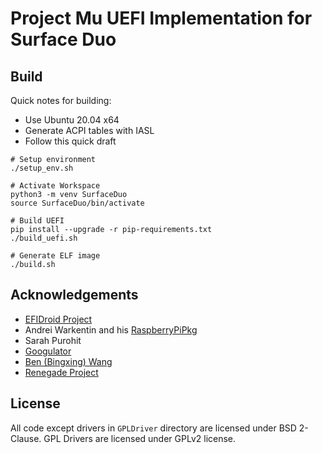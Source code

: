 # Project Mu UEFI Implementation for Surface Duo

## Build

Quick notes for building:

- Use Ubuntu 20.04 x64
- Generate ACPI tables with IASL
- Follow this quick draft

```
# Setup environment
./setup_env.sh

# Activate Workspace
python3 -m venv SurfaceDuo
source SurfaceDuo/bin/activate

# Build UEFI
pip install --upgrade -r pip-requirements.txt
./build_uefi.sh

# Generate ELF image
./build.sh
```

## Acknowledgements

- [EFIDroid Project](http://efidroid.org)
- Andrei Warkentin and his [RaspberryPiPkg](https://github.com/andreiw/RaspberryPiPkg)
- Sarah Purohit
- [Googulator](https://github.com/Googulator/)
- [Ben (Bingxing) Wang](https://github.com/imbushuo/)
- [Renegade Project](https://github.com/edk2-porting/)

## License

All code except drivers in `GPLDriver` directory are licensed under BSD 2-Clause. 
GPL Drivers are licensed under GPLv2 license.
